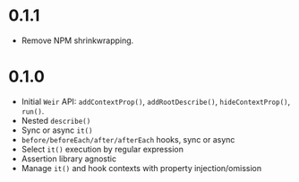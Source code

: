 # 0.1.1

* Remove NPM shrinkwrapping.

# 0.1.0

* Initial `Weir` API: `addContextProp()`, `addRootDescribe()`, `hideContextProp()`, `run()`.
* Nested `describe()`
* Sync or async `it()`
* `before/beforeEach/after/afterEach` hooks, sync or async
* Select `it()` execution by regular expression
* Assertion library agnostic
* Manage `it()` and hook contexts with property injection/omission
